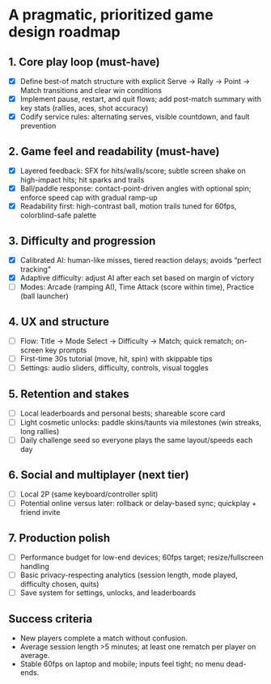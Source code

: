 # A pragmatic, prioritized game design roadmap

## 1. Core play loop (must-have)

- [x] Define best-of match structure with explicit Serve → Rally → Point → Match transitions and clear win conditions
- [x] Implement pause, restart, and quit flows; add post-match summary with key stats (rallies, aces, shot accuracy)
- [x] Codify service rules: alternating serves, visible countdown, and fault prevention

## 2. Game feel and readability (must-have)

- [x] Layered feedback: SFX for hits/walls/score; subtle screen shake on high-impact hits; hit sparks and trails
- [x] Ball/paddle response: contact-point-driven angles with optional spin; enforce speed cap with gradual ramp-up
- [x] Readability first: high-contrast ball, motion trails tuned for 60fps, colorblind-safe palette

## 3. Difficulty and progression

- [x] Calibrated AI: human-like misses, tiered reaction delays; avoids “perfect tracking”
- [x] Adaptive difficulty: adjust AI after each set based on margin of victory
- [ ] Modes: Arcade (ramping AI), Time Attack (score within time), Practice (ball launcher)

## 4. UX and structure

- [ ] Flow: Title → Mode Select → Difficulty → Match; quick rematch; on-screen key prompts
- [ ] First-time 30s tutorial (move, hit, spin) with skippable tips
- [ ] Settings: audio sliders, difficulty, controls, visual toggles

## 5. Retention and stakes

- [ ] Local leaderboards and personal bests; shareable score card
- [ ] Light cosmetic unlocks: paddle skins/taunts via milestones (win streaks, long rallies)
- [ ] Daily challenge seed so everyone plays the same layout/speeds each day

## 6. Social and multiplayer (next tier)

- [ ] Local 2P (same keyboard/controller split)
- [ ] Potential online versus later: rollback or delay-based sync; quickplay + friend invite

## 7. Production polish

- [ ] Performance budget for low-end devices; 60fps target; resize/fullscreen handling
- [ ] Basic privacy-respecting analytics (session length, mode played, difficulty chosen, quits)
- [ ] Save system for settings, unlocks, and leaderboards

## Success criteria

- New players complete a match without confusion.
- Average session length >5 minutes; at least one rematch per player on average.
- Stable 60fps on laptop and mobile; inputs feel tight; no menu dead-ends.
